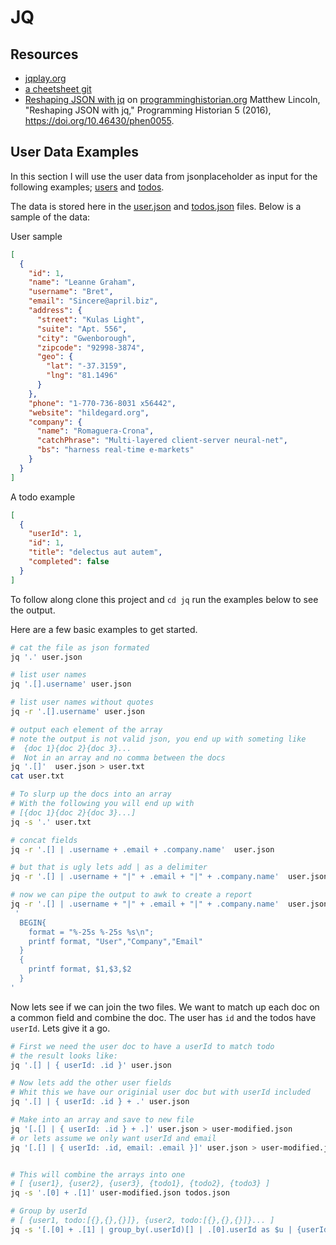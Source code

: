 # JQ

## Resources

* [jqplay.org](https://jqplay.org/)
* [a cheetsheet git](https://gist.github.com/olih/f7437fb6962fb3ee9fe95bda8d2c8fa4)
* [Reshaping JSON with jq](https://programminghistorian.org/en/lessons/json-and-jq) on [programminghistorian.org](https://programminghistorian.org/en/) Matthew Lincoln, "Reshaping JSON with jq," Programming Historian 5 (2016), https://doi.org/10.46430/phen0055.

## User Data Examples

In this section I will use the user data from jsonplaceholder as input for the following examples; [users](https://jsonplaceholder.typicode.com/users) and [todos](https://jsonplaceholder.typicode.com/todos).

The data is stored here in the [user.json](user.json) and [todos.json](todos.json) files. Below is a sample of the data:

User sample

```json
[
  {
    "id": 1,
    "name": "Leanne Graham",
    "username": "Bret",
    "email": "Sincere@april.biz",
    "address": {
      "street": "Kulas Light",
      "suite": "Apt. 556",
      "city": "Gwenborough",
      "zipcode": "92998-3874",
      "geo": {
        "lat": "-37.3159",
        "lng": "81.1496"
      }
    },
    "phone": "1-770-736-8031 x56442",
    "website": "hildegard.org",
    "company": {
      "name": "Romaguera-Crona",
      "catchPhrase": "Multi-layered client-server neural-net",
      "bs": "harness real-time e-markets"
    }
  }
]
```

A todo example

```json
[
  {
    "userId": 1,
    "id": 1,
    "title": "delectus aut autem",
    "completed": false
  }
]
```

To follow along clone this project and `cd jq` run the examples below to see the output. 

Here are a few basic examples to get started.

```sh
# cat the file as json formated
jq '.' user.json

# list user names
jq '.[].username' user.json

# list user names without quotes
jq -r '.[].username' user.json

# output each element of the array 
# note the output is not valid json, you end up with someting like
#  {doc 1}{doc 2}{doc 3}...
#  Not in an array and no comma between the docs
jq '.[]'  user.json > user.txt
cat user.txt

# To slurp up the docs into an array 
# With the following you will end up with
# [{doc 1}{doc 2}{doc 3}...]
jq -s '.' user.txt

# concat fields
jq -r '.[] | .username + .email + .company.name'  user.json

# but that is ugly lets add | as a delimiter 
jq -r '.[] | .username + "|" + .email + "|" + .company.name'  user.json

# now we can pipe the output to awk to create a report
jq -r '.[] | .username + "|" + .email + "|" + .company.name'  user.json | awk -F "|" \
 '
  BEGIN{
    format = "%-25s %-25s %s\n";
    printf format, "User","Company","Email"
  }
  {
    printf format, $1,$3,$2
  }
'
```

Now lets see if we can join the two files.  We want to match up each doc on a common field and combine the doc. The user has `id` and the todos have `userId`. Lets give it a go. 

```sh
# First we need the user doc to have a userId to match todo
# the result looks like:
jq '.[] | { userId: .id }' user.json 

# Now lets add the other user fields
# Whit this we have our originial user doc but with userId included
jq '.[] | { userId: .id } + .' user.json 

# Make into an array and save to new file
jq '[.[] | { userId: .id } + .]' user.json > user-modified.json
# or lets assume we only want userId and email
jq '[.[] | { userId: .id, email: .email }]' user.json > user-modified.json


# This will combine the arrays into one
# [ {user1}, {user2}, {user3}, {todo1}, {todo2}, {todo3} ]
jq -s '.[0] + .[1]' user-modified.json todos.json 

# Group by userId
# [ {user1, todo:[{},{},{}]}, {user2, todo:[{},{},{}]}... ]
jq -s '[.[0] + .[1] | group_by(.userId)[] | .[0].userId as $u | {userId: $u, todos: .[1:]}]' user-modified.json todos.json 
```

